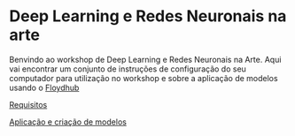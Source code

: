 # Deep Learning e Redes Neuronais na arte

Benvindo ao workshop de Deep Learning e Redes Neuronais na Arte. Aqui vai encontrar um conjunto de instruções de configuração do seu computador para utilização no workshop e sobre a aplicação de modelos usando o [Floydhub](http://floydhub.com/)

[Requisitos](https://github.com/hjneves/deep_learning_maat/blob/master/readme/requirements.md)

[Aplicação e criação de modelos](https://github.com/hjneves/deep_learning_maat/blob/master/readme/modelling.md)

